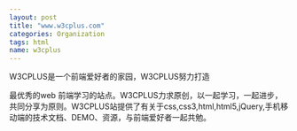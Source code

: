 ```yaml
---
layout: post
title: "www.w3cplus.com"
categories: Organization
tags: html
name: w3cplus
---
```


W3CPLUS是一个前端爱好者的家园，W3CPLUS努力打造
<!--break-->
最优秀的web 前端学习的站点。W3CPLUS力求原创，以一起学习，一起进步，共同分享为原则。W3CPLUS站提供了有关于css,css3,html,html5,jQuery,手机移动端的技术文档、DEMO、资源，与前端爱好者一起共勉。
